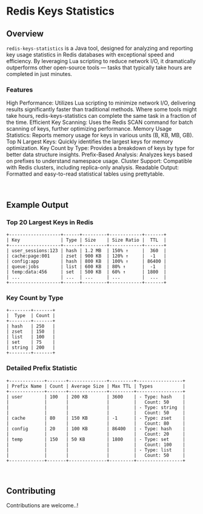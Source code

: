 # Redis Keys Statistics
## Overview
`redis-keys-statistics` is a Java tool, designed for analyzing and reporting key usage statistics in Redis databases with exceptional speed and efficiency. By leveraging Lua scripting to reduce network I/O, it dramatically outperforms other open-source tools — tasks that typically take hours are completed in just minutes.

### Features
High Performance: Utilizes Lua scripting to minimize network I/O, delivering results significantly faster than traditional methods. Where some tools might take hours, redis-keys-statistics can complete the same task in a fraction of the time.
Efficient Key Scanning: Uses the Redis SCAN command for batch scanning of keys, further optimizing performance.
Memory Usage Statistics: Reports memory usage for keys in various units (B, KB, MB, GB).
Top N Largest Keys: Quickly identifies the largest keys for memory optimization.
Key Count by Type: Provides a breakdown of keys by type for better data structure insights.
Prefix-Based Analysis: Analyzes keys based on prefixes to understand namespace usage.
Cluster Support: Compatible with Redis clusters, including replica-only analysis.
Readable Output: Formatted and easy-to-read statistical tables using prettytable.

<br>

## Example Output

### Top 20 Largest Keys in Redis

```
+-------------------+------+---------+------------+-------+
| Key               | Type | Size    | Size Ratio |  TTL  |
+-------------------+------+---------+------------+-------+
| user_sessions:123 | hash | 1.2 MB  | 150% ↑     |  360  |
| cache:page:001    | zset | 900 KB  | 120% ↑     |  -1   |
| config:app        | hash | 800 KB  | 100% ↑     | 86400 |
| queue:jobs        | list | 600 KB  | 80% ↑      |  -1   |
| temp:data:456     | set  | 500 KB  | 60% ↑      | 1800  |
| ...               | ...  | ...     | ...        |  ...  |
+-------------------+------+---------+------------+-------+
```

### Key Count by Type
```
+--------+-------+
|  Type  | Count |
+--------+-------+
| hash   | 250   |
| zset   | 150   |
| list   | 100   |
| set    | 75    |
| string | 200   |
+--------+-------+
```

### Detailed Prefix Statistic

```
+-------------+-------+--------------+---------+-----------------+
| Prefix Name | Count | Average Size | Max TTL | Types           |
+-------------+-------+--------------+---------+-----------------+
| user        | 100   | 200 KB       | 3600    | - Type: hash    |
|             |       |              |         |   Count: 50     |
|             |       |              |         | - Type: string  |
|             |       |              |         |   Count: 50     |
| cache       | 80    | 150 KB       | -1      | - Type: zset    |
|             |       |              |         |   Count: 80     |
| config      | 20    | 100 KB       | 86400   | - Type: hash    |
|             |       |              |         |   Count: 20     |
| temp        | 150   | 50 KB        | 1800    | - Type: set     |
|             |       |              |         |   Count: 100    |
|             |       |              |         | - Type: list    |
|             |       |              |         |   Count: 50     |
+-------------+-------+--------------+---------+-----------------+
```

<br>

## Contributing
Contributions are welcome..!